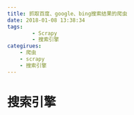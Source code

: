 ```yaml
---
title: 抓取百度、google、bing搜索结果的爬虫
date: 2018-01-08 13:38:34
tags:
        - Scrapy
        - 搜索引擎
categirues:
	- 爬虫
	- scrapy
	- 搜索引擎
---
```


# 搜索引擎
